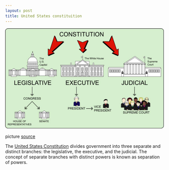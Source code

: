```yaml
---
layout: post
title: United States constituition
---
```


![](/img/3_branches.jpg "3_branches")

picture [source](http://www.uen.org/utahlink/activities/uploads/20942_a_branches.jpg)

The [ United States Constitution](http://en.wikibooks.org/wiki/United_States_Government/The_Three_Branches) divides government into three separate and distinct branches: the legislative, the executive, and the judicial. The concept of separate branches with distinct powers is known as separation of powers. 
